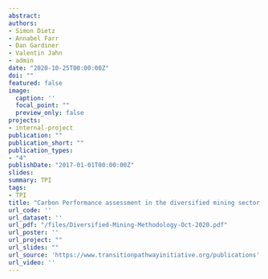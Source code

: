 ```yaml
---
abstract: 
authors:
- Simon Dietz
- Annabel Farr
- Dan Gardiner
- Valentin Jahn
- admin
date: "2020-10-25T00:00:00Z"
doi: ""
featured: false
image:
  caption: ''
  focal_point: ""
  preview_only: false
projects:
- internal-project
publication: ""
publication_short: ""
publication_types:
- "4"
publishDate: "2017-01-01T00:00:00Z"
slides: 
summary: TPI
tags:
- TPI
title: "Carbon Performance assessment in the diversified mining sector: note on methodology"
url_code: ''
url_dataset: ''
url_pdf: "/files/Diversified-Mining-Methodology-Oct-2020.pdf"
url_poster: ''
url_project: ""
url_slides: ""
url_source: 'https://www.transitionpathwayinitiative.org/publications'
url_video: ''
---
```

